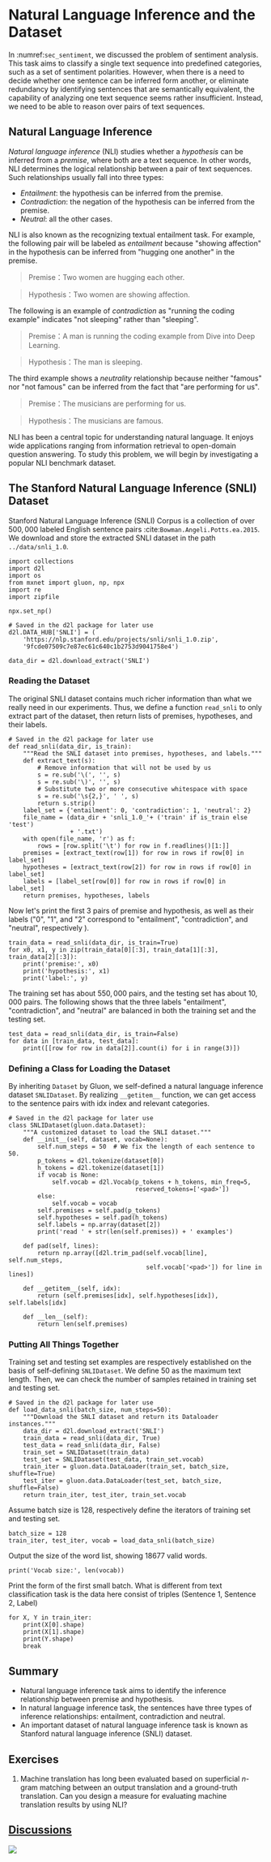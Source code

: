 # Natural Language Inference and the Dataset

In :numref:`sec_sentiment`, we discussed the problem of sentiment analysis.
This task aims to classify a single text sequence into predefined categories,
such as a set of sentiment polarities.
However, when there is a need to decide whether one sentence can be inferred form another, 
or eliminate redundancy by identifying sentences that are semantically equivalent,
the capability of analyzing one text sequence seems rather insufficient.
Instead, we need to be able to reason over pairs of text sequences.


## Natural Language Inference

*Natural language inference* (NLI) studies whether a *hypothesis*
can be inferred from a *premise*, where both are a text sequence.
In other words, NLI determines the logical relationship between a pair of text sequences.
Such relationships usually fall into three types:

* *Entailment*: the hypothesis can be inferred from the premise.
* *Contradiction*: the negation of the hypothesis can be inferred from the premise.
* *Neutral*: all the other cases.

NLI is also known as the recognizing textual entailment task.
For example, the following pair will be labeled as *entailment* because "showing affection" in the hypothesis can be inferred from "hugging one another" in the premise.

> Premise：Two women are hugging each other.

> Hypothesis：Two women are showing affection.

The following is an example of *contradiction* as "running the coding example" indicates "not sleeping" rather than "sleeping".

> Premise：A man is running the coding example from Dive into Deep Learning.

> Hypothesis：The man is sleeping.

The third example shows a *neutrality* relationship because neither "famous" nor "not famous" can be inferred from the fact that "are performing for us". 

> Premise：The musicians are performing for us.

> Hypothesis：The musicians are famous.

NLI has been a central topic for understanding natural language.
It enjoys wide applications ranging from
information retrieval to open-domain question answering.
To study this problem, we will begin by investigating a popular NLI benchmark dataset.


## The Stanford Natural Language Inference (SNLI) Dataset

Stanford Natural Language Inference (SNLI) Corpus is a collection of over $500,000$ labeled English sentence pairs :cite:`Bowman.Angeli.Potts.ea.2015`.
We download and store the extracted SNLI dataset in the path `../data/snli_1.0`.

```{.python .input  n=28}
import collections
import d2l
import os
from mxnet import gluon, np, npx
import re
import zipfile

npx.set_np()

# Saved in the d2l package for later use
d2l.DATA_HUB['SNLI'] = (
    'https://nlp.stanford.edu/projects/snli/snli_1.0.zip',
    '9fcde07509c7e87ec61c640c1b2753d9041758e4')

data_dir = d2l.download_extract('SNLI')
```

### Reading the Dataset

The original SNLI dataset contains much richer information than what we really need in our experiments. Thus, we define a function `read_snli` to only extract part of the dataset, then return lists of premises, hypotheses, and their labels.

```{.python .input  n=66}
# Saved in the d2l package for later use
def read_snli(data_dir, is_train):
    """Read the SNLI dataset into premises, hypotheses, and labels."""
    def extract_text(s):
        # Remove information that will not be used by us
        s = re.sub('\(', '', s) 
        s = re.sub('\)', '', s)
        # Substitute two or more consecutive whitespace with space
        s = re.sub('\s{2,}', ' ', s)
        return s.strip()
    label_set = {'entailment': 0, 'contradiction': 1, 'neutral': 2}
    file_name = (data_dir + 'snli_1.0_'+ ('train' if is_train else 'test')
                 + '.txt')
    with open(file_name, 'r') as f:
        rows = [row.split('\t') for row in f.readlines()[1:]]
    premises = [extract_text(row[1]) for row in rows if row[0] in label_set]
    hypotheses = [extract_text(row[2]) for row in rows if row[0] in label_set]
    labels = [label_set[row[0]] for row in rows if row[0] in label_set]
    return premises, hypotheses, labels
```

Now let's print the first $3$ pairs of premise and hypothesis, as well as their labels ("0", "1", and "2" correspond to "entailment", "contradiction", and "neutral", respectively ).

```{.python .input  n=70}
train_data = read_snli(data_dir, is_train=True)
for x0, x1, y in zip(train_data[0][:3], train_data[1][:3], train_data[2][:3]):
    print('premise:', x0)
    print('hypothesis:', x1)
    print('label:', y)
```

The training set has about $550,000$ pairs,
and the testing set has about $10,000$ pairs.
The following shows that 
the three labels "entailment", "contradiction", and "neutral" are balanced in 
both the training set and the testing set.

```{.python .input}
test_data = read_snli(data_dir, is_train=False)
for data in [train_data, test_data]:
    print([[row for row in data[2]].count(i) for i in range(3)])
```

### Defining a Class for Loading the Dataset

By inheriting `Dataset` by Gluon, we self-defined a natural language inference dataset `SNLIDataset`. By realizing `__getitem__` function, we can get access to the sentence pairs with idx index and relevant categories.

```{.python .input  n=115}
# Saved in the d2l package for later use
class SNLIDataset(gluon.data.Dataset):
    """A customized dataset to load the SNLI dataset."""
    def __init__(self, dataset, vocab=None):
        self.num_steps = 50  # We fix the length of each sentence to 50.
        p_tokens = d2l.tokenize(dataset[0])
        h_tokens = d2l.tokenize(dataset[1])
        if vocab is None:
            self.vocab = d2l.Vocab(p_tokens + h_tokens, min_freq=5,
                                   reserved_tokens=['<pad>'])
        else:
            self.vocab = vocab
        self.premises = self.pad(p_tokens)
        self.hypotheses = self.pad(h_tokens)
        self.labels = np.array(dataset[2])
        print('read ' + str(len(self.premises)) + ' examples')

    def pad(self, lines):
        return np.array([d2l.trim_pad(self.vocab[line], self.num_steps, 
                                      self.vocab['<pad>']) for line in lines])

    def __getitem__(self, idx):
        return (self.premises[idx], self.hypotheses[idx]), self.labels[idx]

    def __len__(self):
        return len(self.premises)
```

### Putting All Things Together

Training set and testing set examples are respectively established on the basis of self-defining `SNLIDataset`. We define 50 as the maximum text length. Then, we can check the number of samples retained in training set and testing set.

```{.python .input  n=114}
# Saved in the d2l package for later use
def load_data_snli(batch_size, num_steps=50):
    """Download the SNLI dataset and return its Dataloader instances."""
    data_dir = d2l.download_extract('SNLI')
    train_data = read_snli(data_dir, True)
    test_data = read_snli(data_dir, False)
    train_set = SNLIDataset(train_data)
    test_set = SNLIDataset(test_data, train_set.vocab)
    train_iter = gluon.data.DataLoader(train_set, batch_size, shuffle=True)
    test_iter = gluon.data.DataLoader(test_set, batch_size, shuffle=False)
    return train_iter, test_iter, train_set.vocab
```

Assume batch size is 128, respectively define the iterators of training set and testing set.

```{.python .input  n=111}
batch_size = 128
train_iter, test_iter, vocab = load_data_snli(batch_size)
```

Output the size of the word list, showing 18677 valid words.

```{.python .input  n=112}
print('Vocab size:', len(vocab))
```

Print the form of the first small batch. What is different from text classification task is the data here consist of triples (Sentence 1, Sentence 2, Label)

```{.python .input  n=113}
for X, Y in train_iter:
    print(X[0].shape)
    print(X[1].shape)
    print(Y.shape)
    break
```

## Summary
- Natural language inference task aims to identify the inference relationship between premise and hypothesis.
- In natural language inference task, the sentences have three types of inference relationships: entailment, contradiction and neutral.
- An important dataset of natural language inference task is known as Stanford natural language inference (SNLI) dataset.


## Exercises

1. Machine translation has long been evaluated based on superficial $n$-gram matching between an output translation and a ground-truth translation. Can you design a measure for evaluating machine translation results by using NLI?





## [Discussions](https://discuss.mxnet.io/t/5517)

![](../img/qr_natural-language-inference-and-dataset.svg)
